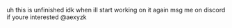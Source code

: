 uh this is unfinished idk when ill start working on it again msg me on discord if youre interested @aexyzk
